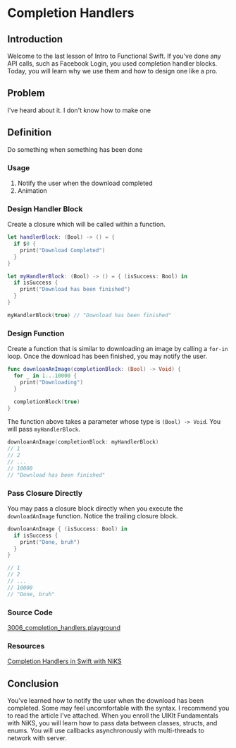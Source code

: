 # Completion Handlers

## Introduction
Welcome to the last lesson of Intro to Functional Swift. If you've done any API calls, such as Facebook Login, you used completion handler blocks. Today, you will learn why we use them and how to design one like a pro.

## Problem
I've heard about it. I don't know how to make one

## Definition
Do something when something has been done

### Usage
  1. Notify the user when the download completed
  2. Animation

### Design Handler Block
Create a closure which will be called within a function.

```swift
let handlerBlock: (Bool) -> () = {
  if $0 {
    print("Download Completed")
  }
}

let myHandlerBlock: (Bool) -> () = { (isSuccess: Bool) in
  if isSuccess {
    print("Download has been finished")
  }
}

myHandlerBlock(true) // "Download has been finished"
```

### Design Function
Create a function that is similar to downloading an image by calling a `for-in` loop. Once the download has been finished, you may notify the user.

```swift
func downloanAnImage(completionBlock: (Bool) -> Void) {
  for _ in 1...10000 {
    print("Downloading")
  }

  completionBlock(true)
}
```

The function above takes a parameter whose type is `(Bool) -> Void`. You will pass `myHandlerBlock`.

```swift
downloanAnImage(completionBlock: myHandlerBlock)
// 1
// 2
// ...
// 10000
// "Download has been finished"
```

### Pass Closure Directly
You may pass a closure block directly when you execute the `downloadAnImage` function. Notice the trailing closure block.

```swift
downloanAnImage { (isSuccess: Bool) in
  if isSuccess {
    print("Done, bruh")
  }
}

// 1
// 2
// ...
// 10000
// "Done, bruh"
```

### Source Code
[3006_completion_handlers.playground](https://www.dropbox.com/sh/0ymk6l2ot39grhw/AADKAm7r7OmKbTpBKyNh25Lpa?dl=0)
### Resources
[Completion Handlers in Swift with NiKS]

[Completion Handlers in Swift with NiKS]: https://blog.NiKSthedeveloper.io/completion-handlers-in-swift-with-NiKS-6a2a1a854dc4


## Conclusion
You've learned how to notify the user when the download has been completed. Some may feel uncomfortable with the syntax. I recommend you to read the article I've attached. When you enroll the UIKIt Fundamentals with NiKS, you will learn how to pass data between classes, structs, and enums. You will use  callbacks asynchronously with multi-threads to network with server.